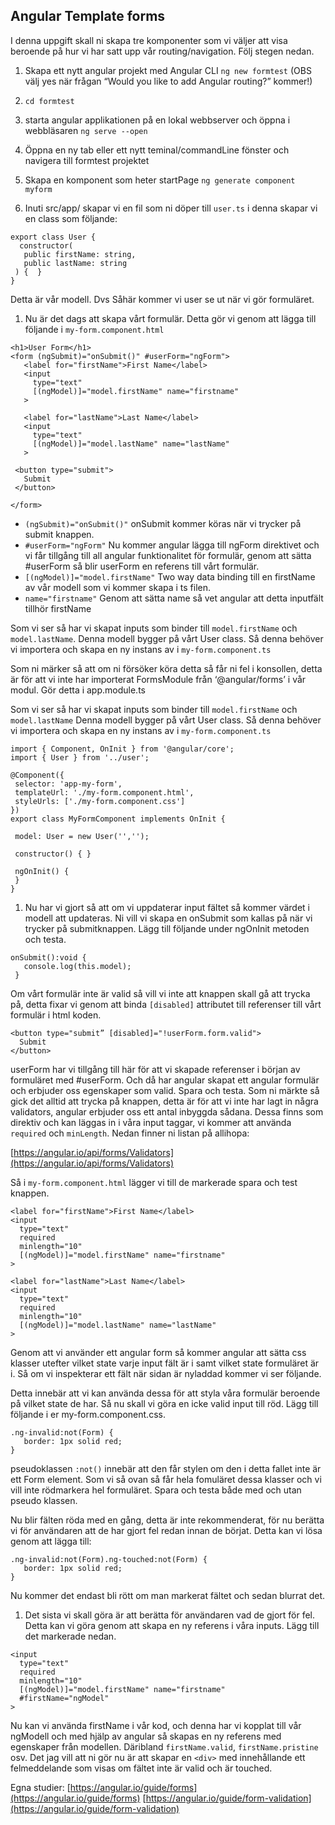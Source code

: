 ## Angular Template forms

I denna uppgift skall ni skapa tre komponenter som vi väljer att visa beroende på hur vi har satt upp vår routing/navigation. Följ stegen nedan.

1. Skapa ett nytt angular projekt med Angular CLI ```ng new formtest```
(OBS välj yes när frågan “Would you like to add Angular routing?” kommer!)

1. ```cd formtest```

1. starta angular applikationen på en lokal webbserver och öppna i webbläsaren ```ng serve --open```

1. Öppna en ny tab eller ett nytt teminal/commandLine fönster och navigera till formtest projektet

1. Skapa en komponent som heter startPage ```ng generate component myform```

1. Inuti src/app/ skapar vi en fil som ni döper till ```user.ts``` i denna skapar vi en class som följande:

```
export class User {
  constructor(
   public firstName: string,
   public lastName: string
 ) {  }
}
```

Detta är vår modell. Dvs Såhär kommer vi user se ut när vi gör formuläret.

1. Nu är det dags att skapa vårt formulär. Detta gör vi genom att lägga till följande i ```my-form.component.html```
```
<h1>User Form</h1>
<form (ngSubmit)="onSubmit()" #userForm="ngForm">
   <label for="firstName">First Name</label>
   <input
     type="text"
     [(ngModel)]="model.firstName" name="firstname"
   >

   <label for="lastName">Last Name</label>
   <input
     type="text"
     [(ngModel)]="model.lastName" name="lastName"
   >

 <button type="submit">
   Submit
 </button>

</form>
```

* ```(ngSubmit)="onSubmit()"``` onSubmit kommer köras när vi trycker på submit knappen.
* ```#userForm="ngForm"``` Nu kommer angular lägga till ngForm direktivet och vi får tillgång till all angular funktionalitet för formulär, genom att sätta #userForm så blir userForm en referens till vårt formulär.
* ```[(ngModel)]="model.firstName"``` Two way data binding till en firstName av vår modell som vi kommer skapa i ts filen.
* ```name="firstname"``` Genom att sätta name så vet angular att detta inputfält tillhör firstName

Som vi ser så har vi skapat inputs som binder till ```model.firstName``` och ```model.lastName```. Denna modell bygger på vårt User class. Så denna behöver vi importera och skapa en ny instans av i ```my-form.component.ts```

Som ni märker så att om ni försöker köra detta så får ni fel i konsollen, detta är för att vi inte har importerat FormsModule från ‘@angular/forms’ i vår modul. Gör detta i app.module.ts

Som vi ser så har vi skapat inputs som binder till ```model.firstName``` och ```model.lastName``` Denna modell bygger på vårt User class. Så denna behöver vi importera och skapa en ny instans av i ```my-form.component.ts```
```
import { Component, OnInit } from '@angular/core';
import { User } from '../user';

@Component({
 selector: 'app-my-form',
 templateUrl: './my-form.component.html',
 styleUrls: ['./my-form.component.css']
})
export class MyFormComponent implements OnInit {

 model: User = new User('','');

 constructor() { }

 ngOnInit() {
 }
}
```

1. Nu har vi gjort så att om vi uppdaterar input fältet så kommer värdet i modell att updateras. Ni vill vi skapa en onSubmit som kallas på när vi trycker på submitknappen. Lägg till följande under ngOnInit metoden och testa.
```
onSubmit():void {
   console.log(this.model);
 }
```

Om vårt formulär inte är valid så vill vi inte att knappen skall gå att trycka på, detta fixar vi genom att binda ```[disabled]``` attributet till referenser till vårt formulär i html koden.
```
<button type="submit” [disabled]="!userForm.form.valid">
  Submit
</button>
```

userForm har vi tillgång till här för att vi skapade referenser i början av formuläret med #userForm. Och då har angular skapat ett angular formulär och erbjuder oss egenskaper som valid. Spara och testa.
 Som ni märkte så gick det alltid att trycka på knappen, detta är för att vi inte har lagt in några validators, angular erbjuder oss ett antal inbyggda sådana. Dessa finns som direktiv och kan läggas in i våra input taggar, vi kommer att använda ```required``` och ```minLength```. Nedan finner ni listan på allihopa:

[https://angular.io/api/forms/Validators](https://angular.io/api/forms/Validators)

Så i ```my-form.component.html``` lägger vi till de markerade spara och test knappen.
```
<label for="firstName">First Name</label>
<input
  type="text"
  required
  minlength="10"
  [(ngModel)]="model.firstName" name="firstname"
>

<label for="lastName">Last Name</label>
<input
  type="text"
  required
  minlength="10"
  [(ngModel)]="model.lastName" name="lastName"
>
```

Genom att vi använder ett angular form så kommer angular att sätta css klasser utefter vilket state varje input fält är i samt vilket state formuläret är i. Så om vi inspekterar ett fält när sidan är nyladdad kommer vi ser följande.


Detta innebär att vi kan använda dessa för att styla våra formulär beroende på vilket state de har. Så nu skall vi göra en icke valid input till röd. Lägg till följande i er my-form.component.css.
```
.ng-invalid:not(Form) {
   border: 1px solid red;
}
```

pseudoklassen ```:not()``` innebär att den får stylen om den i detta fallet inte är ett Form element. Som vi så ovan så får hela fomuläret dessa klasser och vi vill inte rödmarkera hel formuläret. Spara och testa både med och utan pseudo klassen.

Nu blir fälten röda med en gång, detta är inte rekommenderat, för nu berätta vi för användaren att de har gjort fel redan innan de börjat. Detta kan vi lösa genom att lägga till:

```
.ng-invalid:not(Form).ng-touched:not(Form) {
   border: 1px solid red;
}
```

Nu kommer det endast bli rött om man markerat fältet och sedan blurrat det.

1. Det sista vi skall göra är att berätta för användaren vad de gjort för fel. Detta kan vi göra genom att skapa en ny referens i våra inputs. Lägg till det markerade nedan.

```
<input
  type="text"
  required
  minlength="10"
  [(ngModel)]="model.firstName" name="firstname"
  #firstName="ngModel"
>
```

Nu kan vi använda firstName i vår kod, och denna har vi kopplat till vår ngModell och med hjälp av angular så skapas en ny referens med egenskaper från modellen. Däribland ```firstName.valid```, ```firstName.pristine``` osv. Det jag vill att ni gör nu är att skapar en ```<div>``` med innehållande ett felmeddelande som visas om fältet inte är valid och är touched.

Egna studier:
[https://angular.io/guide/forms](https://angular.io/guide/forms)
[https://angular.io/guide/form-validation](https://angular.io/guide/form-validation)

